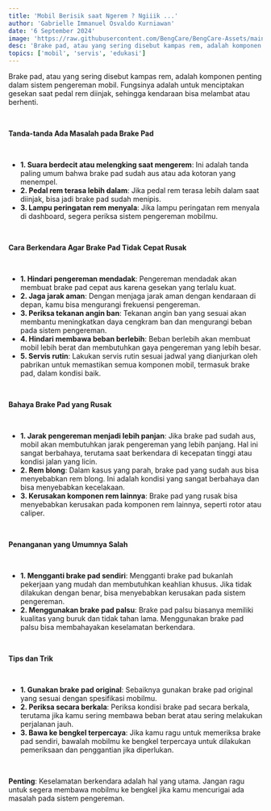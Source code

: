 ```yaml
---
title: 'Mobil Berisik saat Ngerem ? Ngiiik ...'
author: 'Gabrielle Immanuel Osvaldo Kurniawan'
date: '6 September 2024'
image: 'https://raw.githubusercontent.com/BengCare/BengCare-Assets/main/articles/3/hero.png'
desc: 'Brake pad, atau yang sering disebut kampas rem, adalah komponen penting dalam sistem pengereman mobil. Fungsinya adalah untuk menciptakan gesekan saat pedal rem diinjak, sehingga kendaraan bisa melambat atau berhenti.'
topics: ['mobil', 'servis', 'edukasi']
---
```


Brake pad, atau yang sering disebut kampas rem, adalah komponen penting dalam sistem pengereman mobil. Fungsinya adalah untuk menciptakan gesekan saat pedal rem diinjak, sehingga kendaraan bisa melambat atau berhenti.

&nbsp;&nbsp;

**Tanda-tanda Ada Masalah pada Brake Pad**

&nbsp;&nbsp;

- **1. Suara berdecit atau melengking saat mengerem**: Ini adalah tanda paling umum bahwa brake pad sudah aus atau ada kotoran yang menempel.
- **2. Pedal rem terasa lebih dalam**: Jika pedal rem terasa lebih dalam saat diinjak, bisa jadi brake pad sudah menipis.
- **3. Lampu peringatan rem menyala**: Jika lampu peringatan rem menyala di dashboard, segera periksa sistem pengereman mobilmu.

&nbsp;&nbsp;

**Cara Berkendara Agar Brake Pad Tidak Cepat Rusak**

&nbsp;&nbsp;

- **1. Hindari pengereman mendadak**: Pengereman mendadak akan membuat brake pad cepat aus karena gesekan yang terlalu kuat.
- **2. Jaga jarak aman**: Dengan menjaga jarak aman dengan kendaraan di depan, kamu bisa mengurangi frekuensi pengereman.
- **3. Periksa tekanan angin ban**: Tekanan angin ban yang sesuai akan membantu meningkatkan daya cengkram ban dan mengurangi beban pada sistem pengereman.
- **4. Hindari membawa beban berlebih**: Beban berlebih akan membuat mobil lebih berat dan membutuhkan gaya pengereman yang lebih besar.
- **5. Servis rutin**: Lakukan servis rutin sesuai jadwal yang dianjurkan oleh pabrikan untuk memastikan semua komponen mobil, termasuk brake pad, dalam kondisi baik.

&nbsp;&nbsp;

**Bahaya Brake Pad yang Rusak**

&nbsp;&nbsp;

- **1. Jarak pengereman menjadi lebih panjan**: Jika brake pad sudah aus, mobil akan membutuhkan jarak pengereman yang lebih panjang. Hal ini sangat berbahaya, terutama saat berkendara di kecepatan tinggi atau kondisi jalan yang licin.
- **2. Rem blong**: Dalam kasus yang parah, brake pad yang sudah aus bisa menyebabkan rem blong. Ini adalah kondisi yang sangat berbahaya dan bisa menyebabkan kecelakaan.
- **3. Kerusakan komponen rem lainnya**: Brake pad yang rusak bisa menyebabkan kerusakan pada komponen rem lainnya, seperti rotor atau caliper.

&nbsp;&nbsp;

**Penanganan yang Umumnya Salah**

&nbsp;&nbsp;

- **1. Mengganti brake pad sendiri**: Mengganti brake pad bukanlah pekerjaan yang mudah dan membutuhkan keahlian khusus. Jika tidak dilakukan dengan benar, bisa menyebabkan kerusakan pada sistem pengereman.
- **2. Menggunakan brake pad palsu**: Brake pad palsu biasanya memiliki kualitas yang buruk dan tidak tahan lama. Menggunakan brake pad palsu bisa membahayakan keselamatan berkendara.

&nbsp;&nbsp;

**Tips dan Trik**

&nbsp;&nbsp;

- **1. Gunakan brake pad original**: Sebaiknya gunakan brake pad original yang sesuai dengan spesifikasi mobilmu.
- **2. Periksa secara berkala**: Periksa kondisi brake pad secara berkala, terutama jika kamu sering membawa beban berat atau sering melakukan perjalanan jauh.
- **3. Bawa ke bengkel terpercaya**: Jika kamu ragu untuk memeriksa brake pad sendiri, bawalah mobilmu ke bengkel terpercaya untuk dilakukan pemeriksaan dan penggantian jika diperlukan.

&nbsp;&nbsp;

**Penting**: Keselamatan berkendara adalah hal yang utama. Jangan ragu untuk segera membawa mobilmu ke bengkel jika kamu mencurigai ada masalah pada sistem pengereman.
